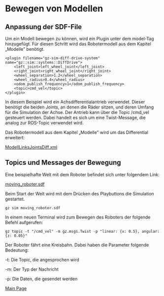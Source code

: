 ﻿# Bewegen von Modellen

## Anpassung der SDF-File

Um ein Modell bewegen zu können, wird ein Plugin unter dem model-Tag hinzugefügt. Für diesen Schritt wird das Robotermodell aus dem Kapitel „Modelle" benötigt.
```
<plugin filename="gz-sim-diff-drive-system" name="gz::sim::systems::DiffDrive">
    <left_joint>left_wheel_joint</left_joint>
    <right_joint>right_wheel_joint</right_joint>
    <wheel_separation>1.2</wheel_separation>
    <wheel_radius>0.4</wheel_radius>
    <odom_publish_frequency>1</odom_publish_frequency>
    <topic>cmd_vel</topic>
</plugin>

```

In diesem Beispiel wird ein Achsdifferentialantrieb verwendet. Dieser benötigt die beiden Joints, an denen die Räder sitzen, und deren Umfang für die Simulation der Achse. Der Antrieb kann über die Topic /cmd\_vel gesteuert werden. Dabei handelt es sich um eine Twist-Message, die analog zur ROS-Topic verwendet wird.

Das Robotermodell aus dem Kapitel „Modelle" wird um das Differential erweitert:

[ModellLinksJointsDiff.xml](../snippets/ModellLinksJointsDiff.xml)

## Topics und Messages der Bewegung

Eine beispielhafte Welt mit dem Roboter befindet sich unter folgendem Link:

[moving_roboter.sdf](../demo_worlds/moving_roboter.sdf)

Beim Start der Welt wird mit dem Drücken des Playbuttons die Simulation gestartet.
```
gz sim moving_roboter.sdf
```

In einem neuen Terminal wird zum Bewegen des Roboters der folgende Befehl aufgerufen:
```
gz topic -t "/cmd_vel" -m gz.msgs.Twist -p "linear: {x: 0.5}, angular: {z: 0.05}"
```

Der Roboter fährt eine Kreisbahn. Dabei haben die Parameter folgende Bedeutung:

-t: Die Topic, die angesprochen wird

-m: Der Typ der Nachricht

-p: Die Daten, die gesendet werden

[Main Page](../README.md)
